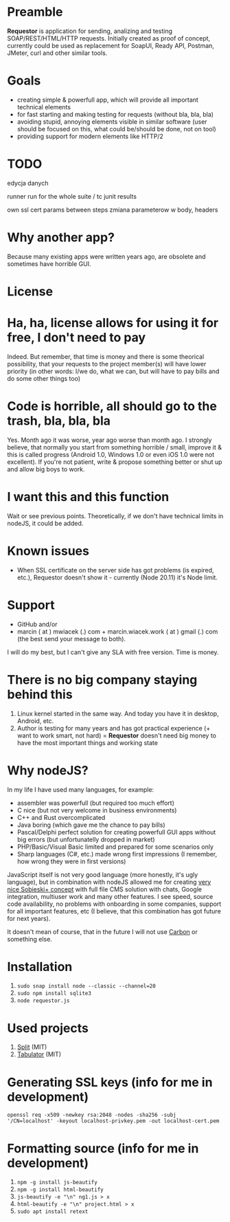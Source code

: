 # Preamble

**Requestor** is application for sending, analizing and testing SOAP/REST/HTML/HTTP requests.
Initially created as proof of concept, currently could be used as replacement for SoapUI,
Ready API, Postman, JMeter, curl and other similar tools.

# Goals
* creating simple & powerfull app, which will provide all important technical elements
* for fast starting and making testing for requests (without bla, bla, bla)
* avoiding stupid, annoying elements visible in similar software
(user should be focused on this, what could be/should be done, not on tool)
* providing support for modern elements like HTTP/2

# TODO
edycja danych

runner
run for the whole suite / tc
junit results

own ssl cert
params between steps
zmiana parameterow w body, headers

# Why another app?
Because many existing apps were written years ago, are obsolete and sometimes have horrible GUI.

# License

# Ha, ha, license allows for using it for free, I don't need to pay
Indeed. But remember, that time is money and there is some theorical possibility, that
your requests to the project member(s) will have lower priority (in other words: I/we do,
what we can, but will have to pay bills and do some other things too)

# Code is horrible, all should go to the trash, bla, bla, bla
Yes. Month ago it was worse, year ago worse than month ago. I strongly believe, that normally
you start from something horrible / small, improve it & this is called progress
(Android 1.0, Windows 1.0 or even iOS 1.0 were not excellent). If you're not patient,
write & propose something better or shut up and allow big boys to work.

# I want this and this function
Wait or see previous points. Theoretically, if we don't have technical limits in
nodeJS, it could be added.

# Known issues
* When SSL certificate on the server side has got problems (is expired, etc.), Requestor
doesn't show it - currently (Node 20.11) it's Node limit.

# Support
* GitHub and/or 
* marcin ( at ) mwiacek (.) com + marcin.wiacek.work ( at ) gmail (.) com
(the best send your message to both).

I will do my best, but I can't give any SLA with free version. Time is money.

# There is no big company staying behind this
1. Linux kernel started in the same way. And today you have it in desktop, Android, etc.
2. Author is testing for many years and has got practical experience
(+ want to work smart, not hard) = **Requestor** doesn't need big money to
have the most important things and working state

# Why nodeJS?
In my life I have used many languages, for example:

* assembler was powerfull (but required too much effort)
* C nice (but not very welcome in business environments)
* C++ and Rust overcomplicated
* Java boring (which gave me the chance to pay bills)
* Pascal/Delphi perfect solution for creating powerfull GUI apps without big errors (but unfortunatelly dropped in market)
* PHP/Basic/Visual Basic limited and prepared for some scenarios only
* Sharp languages (C#, etc.) made wrong first impressions (I remember, how wrong they were in first versions)

JavaScript itself is not very good language (more honestly, it's ugly language), but in combination
with nodeJS allowed me for creating [very nice Sobieski+ concept](https://mwiacek.com/www/?q=node/401)
with full file CMS solution with chats, Google integration, multiuser work and many other features.
I see speed, source code availability, no problems with onboarding in some companies,
support for all important features, etc (I believe, that this combination has got future for next years).

It doesn't mean of course, that in the future I will not use [Carbon](https://github.com/carbon-language/carbon-lang)
or something else.

# Installation
1. ```sudo snap install node --classic --channel=20```
2. ```sudo npm install sqlite3```
3. ```node requestor.js```

# Used projects
1. [Split](https://github.com/nathancahill/split) (MIT)
2. [Tabulator](https://tabulator.info/docs/5.5/install) (MIT)

# Generating SSL keys (info for me in development)
```openssl req -x509 -newkey rsa:2048 -nodes -sha256 -subj '/CN=localhost' -keyout localhost-privkey.pem -out localhost-cert.pem```

# Formatting source (info for me in development)
1. ```npm -g install js-beautify```
2. ```npm -g install html-beautify```
3. ```js-beautify -e "\n" ng1.js > x```
4. ```html-beautify -e "\n" project.html > x```
5. ```sudo apt install retext```